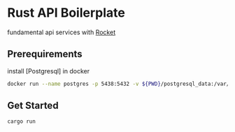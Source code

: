 # Rust API Boilerplate

fundamental api services with [Rocket](https://rocket.rs/)

## Prerequirements

install [Postgresql] in docker

```bash
docker run --name postgres -p 5438:5432 -v ${PWD}/postgresql_data:/var/lib/postgresql/data -e POSTGRES_PASSWORD=postgres -d postgres
```

## Get Started

```bash
cargo run
```